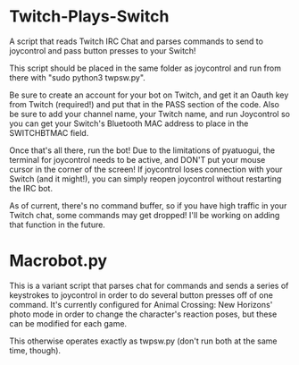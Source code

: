 # Twitch-Plays-Switch
A script that reads Twitch IRC Chat and parses commands to send to joycontrol and pass button presses to your Switch!

This script should be placed in the same folder as joycontrol and run from there with "sudo python3 twpsw.py".

Be sure to create an account for your bot on Twitch, and get it an Oauth key from Twitch (required!) and put that in the PASS section of the code.
Also be sure to add your channel name, your Twitch name, and run Joycontrol so you can get your Switch's Bluetooth MAC address to place in the
SWITCHBTMAC field.

Once that's all there, run the bot! Due to the limitations of pyatuogui, the terminal for joycontrol needs to be active, and DON'T put your mouse cursor
in the corner of the screen! If joycontrol loses connection with your Switch (and it might!), you can simply reopen joycontrol without restarting the IRC bot.

As of current, there's no command buffer, so if you have high traffic in your Twitch chat, some commands may get dropped! I'll be working on adding that
function in the future.

# Macrobot.py 
This is a variant script that parses chat for commands and sends a series of keystrokes to joycontrol in order to do several button presses off of one
command. It's currently configured for Animal Crossing: New Horizons' photo mode in order to change the character's reaction poses, but these can be
modified for each game.

This otherwise operates exactly as twpsw.py (don't run both at the same time, though).
